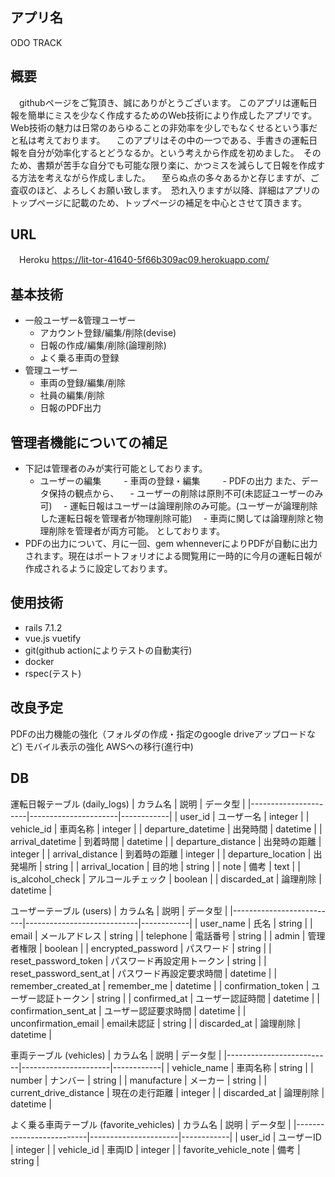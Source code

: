 ## アプリ名
ODO TRACK

## 概要
　githubページをご覧頂き、誠にありがとうございます。 このアプリは運転日報を簡単にミスを少なく作成するためのWeb技術により作成したアプリです。　Web技術の魅力は日常のあらゆることの非効率を少しでもなくせるという事だと私は考えております。
　このアプリはその中の一つである、手書きの運転日報を自分が効率化するとどうなるか。という考えから作成を初めました。　そのため、書類が苦手な自分でも可能な限り楽に、かつミスを減らして日報を作成する方法を考えながら作成しました。
　至らぬ点の多々あるかと存じますが、ご査収のほど、よろしくお願い致します。　恐れ入りますが以降、詳細はアプリのトップページに記載のため、トップページの補足を中心とさせて頂きます。

## URL
　Heroku
  https://lit-tor-41640-5f66b309ac09.herokuapp.com/

## 基本技術
 - 一般ユーザー&管理ユーザー
 	- アカウント登録/編集/削除(devise)
  	- 日報の作成/編集/削除(論理削除)
	- よく乗る車両の登録
 - 管理ユーザー
 	- 車両の登録/編集/削除
 	- 社員の編集/削除
	- 日報のPDF出力

## 管理者機能についての補足
 - 下記は管理者のみが実行可能としております。
 	- ユーザーの編集
　　	- 車両の登録・編集
　　	- PDFの出力
  また、データ保持の観点から、
　- ユーザーの削除は原則不可(未認証ユーザーのみ可)
　- 運転日報はユーザーは論理削除のみ可能。(ユーザーが論理削除した運転日報を管理者が物理削除可能)
　- 車両に関しては論理削除と物理削除を管理者が両方可能。
 としております。
- PDFの出力について、月に一回、gem whenneverによりPDFが自動に出力されます。現在はポートフォリオによる閲覧用に一時的に今月の運転日報が作成されるように設定しております。


 ## 使用技術
 - rails 7.1.2
 - vue.js vuetify
 - git(github actionによりテストの自動実行)
 - docker
 - rspec(テスト)

 ## 改良予定
 PDFの出力機能の強化（フォルダの作成・指定のgoogle driveアップロードなど)
 モバイル表示の強化
 AWSへの移行(進行中)

## DB
運転日報テーブル (daily_logs)
| カラム名             | 説明                 | データ型   |
|----------------------|----------------------|------------|
| user_id              | ユーザー名           | integer    |
| vehicle_id           | 車両名称             | integer    |
| departure_datetime   | 出発時間             | datetime   |
| arrival_datetime     | 到着時間             | datetime   |
| departure_distance   | 出発時の距離         | integer    |
| arrival_distance     | 到着時の距離         | integer    |
| departure_location   | 出発場所             | string     |
| arrival_location     | 目的地               | string     |
| note                 | 備考                 | text       |
| is_alcohol_check     | アルコールチェック   | boolean    |
| discarded_at         | 論理削除             | datetime   |

ユーザーテーブル (users)
| カラム名                 | 説明                       | データ型   |
|--------------------------|----------------------------|------------|
| user_name                | 氏名                       | string     |
| email                    | メールアドレス             | string     |
| telephone                | 電話番号                   | string     |
| admin                    | 管理者権限                 | boolean    |
| encrypted_password       | パスワード                 | string     |
| reset_password_token     | パスワード再設定用トークン | string     |
| reset_password_sent_at   | パスワード再設定要求時間   | datetime   |
| remember_created_at      | remember_me                | datetime   |
| confirmation_token       | ユーザー認証トークン       | string     |
| confirmed_at             | ユーザー認証時間           | datetime   |
| confirmation_sent_at     | ユーザー認証要求時間       | datetime   |
| unconfirmation_email     | email未認証                | string     |
| discarded_at             | 論理削除                   | datetime   |

車両テーブル (vehicles)
| カラム名                 | 説明                 | データ型   |
|--------------------------|----------------------|------------|
| vehicle_name             | 車両名称             | string     |
| number                   | ナンバー             | string     |
| manufacture              | メーカー             | string     |
| current_drive_distance   | 現在の走行距離       | integer    |
| discarded_at             | 論理削除             | datetime   |

よく乗る車両テーブル (favorite_vehicles)
| カラム名                 | 説明                 | データ型   |
|--------------------------|----------------------|------------|
| user_id                  | ユーザーID           | integer    |
| vehicle_id               | 車両ID               | integer    |
| favorite_vehicle_note    | 備考                 | string     |
